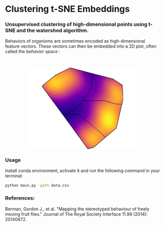 # Clustering t-SNE Embeddings
### Unsupervised clustering of high-dimensional points using t-SNE and the watershed algorithm.

Behaviors of organisms are sometimes encoded as high-dimensional feature vectors. These vectors can then be embedded into a 2D plot, often called the _behavior space_ :

<br>
<p align='center'>
<img src='iris.png'  width=70%>
</p>

### Usage
Install conda environment, activate it and run the following command in your terminal:

```bash
python main.py -path data.csv
```

### References:

Berman, Gordon J., et al. "Mapping the stereotyped behaviour of freely moving fruit flies." Journal of The Royal Society Interface 11.99 (2014): 20140672.